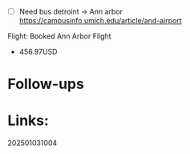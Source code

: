 - [ ] Need bus detroint -> Ann arbor 
	 https://campusinfo.umich.edu/article/and-airport


Flight: Booked Ann Arbor Flight
- 456.97USD


# Follow-ups


# Links: 



202501031004
